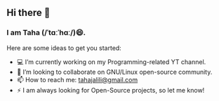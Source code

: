 ## Hi there 👋
### I am Taha (/ˈtɑːˈhɑː/)😄.


Here are some ideas to get you started:

- 💻 I’m currently working on my Programming-related YT channel.
- 👯 I’m looking to collaborate on GNU/Linux open-source community.
- 📫 How to reach me: tahajalili@gmail.com
- ⚡  I am always looking for Open-Source projects, so let me know!

